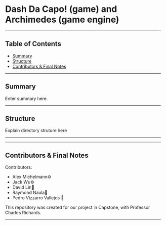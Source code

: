 # Dash Da Capo! (game) and Archimedes (game engine)

---

## Table of Contents
* [Summary](#summary)
* [Structure](#features)
* [Contributors & Final Notes](#Contributors-&-final-notes)
---
## Summary
Enter summary here.

---
## Structure

Explain directory struture here

---

---
## Contributors & Final Notes
Contributors: 
* Alex Michelmann⚙️
* Jack Wu⚙️
* David Lin🐢
* Raymond Naula🐢
* Pedro Vizzarro Vallejos 🥙

This repository was created for our project in Capstone, with Professor Charles Richards.

---
